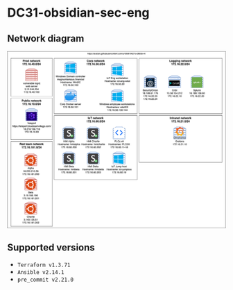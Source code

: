 # DC31-obsidian-sec-eng

## Network diagram
![network_diagram](../.img/network_diagram.png)


## Supported versions
* `Terraform v1.3.71`
* `Ansible v2.14.1`
* `pre_commit v2.21.0`

